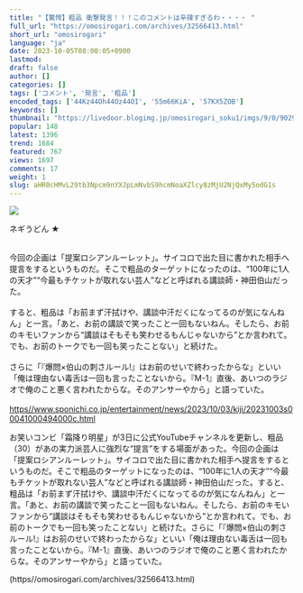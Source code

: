 ```yaml
---
title: "【驚愕】粗品 衝撃発言！！！このコメントは辛辣すぎるわ・・・・ "
full_url: "https://omosirogari.com/archives/32566413.html"
short_url: "omosirogari"
language: "ja"
date: 2023-10-05T08:00:05+0900
lastmod: 
draft: false
author: []
categories: []
tags: ['コメント', '発言', '粗品']
encoded_tags: ['44Kz44Oh44Oz44OI', '55m66KiA', '57KX5ZOB']
keywords: []
thumbnail: "https://livedoor.blogimg.jp/omosirogari_soku1/imgs/9/0/9029b57a.jpg"
popular: 148
latest: 1396
trend: 1684
featured: 767
views: 1697
comments: 17
weight: 1
slug: aHR0cHMvL29tb3Npcm9nYXJpLmNvbS9hcmNoaXZlcy8zMjU2NjQxMy5odG1s
---
```


![](https://livedoor.blogimg.jp/omosirogari_soku1/imgs/9/0/9029b57a.jpg)

<div><p>ネギうどん ★ </p><br> 今回の企画は「提案ロシアンルーレット」。サイコロで出た目に書かれた相手へ提言をするというものだ。そこで粗品のターゲットになったのは、“100年に1人の天才”“今最もチケットが取れない芸人”などと呼ばれる講談師・神田伯山だった。 <br> <br> すると、粗品は「お前まず汗拭けや、講談中汗だくになってるのが気になんねん」と一言。「あと、お前の講談で笑ったこと一回もないねん。そしたら、お前のキモいファンから“講談はそもそも笑わせるもんじゃないから”とか言われて。でも、お前のトークでも一回も笑ったことない」と続けた。 <br> <br> さらに「『爆問×伯山の刺さルール!』はお前のせいで終わったからな」といい「俺は理由ない毒舌は一回も言ったことないから。『M-1』直後、あいつのラジオで俺のこと悪く言われたからな。そのアンサーやから」と語っていた。 <br> <br> <a target='_blank' href='https//www.sponichi.co.jp/entertainment/news/2023/10/03/kiji/20231003s00041000494000c.html'>https//www.sponichi.co.jp/entertainment/news/2023/10/03/kiji/20231003s00041000494000c.html</a> <p>お笑いコンビ「霜降り明星」が3日に公式YouTubeチャンネルを更新し、粗品（30）があの実力派芸人に強烈な“提言”をする場面があった。今回の企画は「提案ロシアンルーレット」。サイコロで出た目に書かれた相手へ提言をするというものだ。そこで粗品のターゲットになったのは、“100年に1人の天才”“今最もチケットが取れない芸人”などと呼ばれる講談師・神田伯山だった。すると、粗品は「お前まず汗拭けや、講談中汗だくになってるのが気になんねん」と一言。「あと、お前の講談で笑ったこと一回もないねん。そしたら、お前のキモいファンから“講談はそもそも笑わせるもんじゃないから”とか言われて。でも、お前のトークでも一回も笑ったことない」と続けた。さらに「『爆問×伯山の刺さルール!』はお前のせいで終わったからな」といい「俺は理由ない毒舌は一回も言ったことないから。『M-1』直後、あいつのラジオで俺のこと悪く言われたからな。そのアンサーやから」と語っていた。</p></div>

(https//omosirogari.com/archives/32566413.html)
